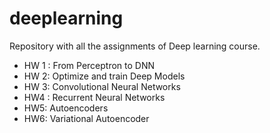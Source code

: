# deeplearning

Repository with all the assignments of Deep learning course.

* HW 1 : From Perceptron to DNN
* HW 2: Optimize and train Deep Models
* HW 3: Convolutional Neural Networks
* HW4 : Recurrent Neural Networks
* HW5: Autoencoders
* HW6: Variational Autoencoder
